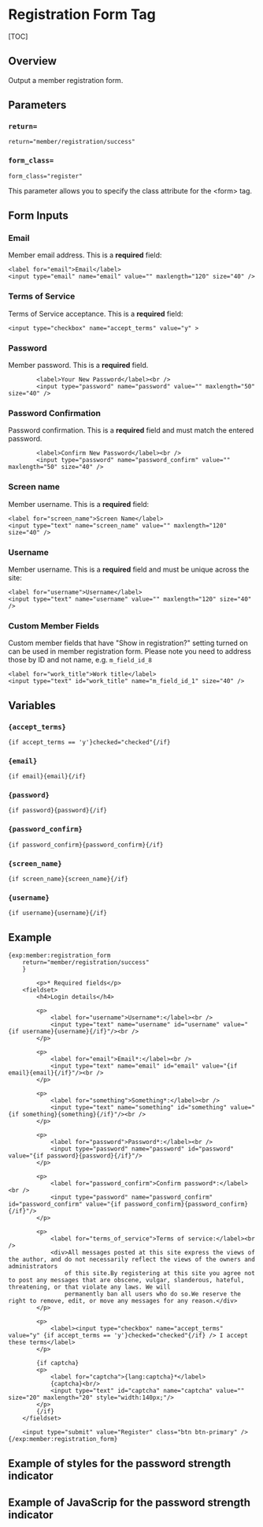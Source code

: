 <!--
    This source file is part of the open source project
    ExpressionEngine User Guide (https://github.com/ExpressionEngine/ExpressionEngine-User-Guide)

    @link      https://expressionengine.com/
    @copyright Copyright (c) 2003-2020, Packet Tide, LLC (https://packettide.com)
    @license   https://expressionengine.com/license Licensed under Apache License, Version 2.0
-->

# Registration Form Tag

[TOC]

## Overview

Output a member registration form.

## Parameters

### `return=`

    return="member/registration/success"

### `form_class=`

    form_class="register"

This parameter allows you to specify the class attribute for the &lt;form&gt; tag.

## Form Inputs

### Email

Member email address. This is a **required** field:

    <label for="email">Email</label>
    <input type="email" name="email" value="" maxlength="120" size="40" />


### Terms of Service

Terms of Service acceptance. This is a **required** field:

    <input type="checkbox" name="accept_terms" value="y" >

### Password

Member password. This is a **required** field.

            <label>Your New Password</label><br />
            <input type="password" name="password" value="" maxlength="50" size="40" />


### Password Confirmation

Password confirmation. This is a **required** field and must match the entered password.

            <label>Confirm New Password</label><br />
            <input type="password" name="password_confirm" value="" maxlength="50" size="40" />

### Screen name

Member username. This is a **required** field:

    <label for="screen_name">Screen Name</label>
    <input type="text" name="screen_name" value="" maxlength="120" size="40" />

### Username

Member username. This is a **required** field and must be unique across the site:

    <label for="username">Username</label>
    <input type="text" name="username" value="" maxlength="120" size="40" />

### Custom Member Fields

Custom member fields that have "Show in registration?" setting turned on can be used in member registration form.
Please note you need to address those by ID and not name, e.g. `m_field_id_8`

    <label for="work_title">Work title</label>
    <input type="text" id="work_title" name="m_field_id_1" size="40" />

## Variables

### `{accept_terms}`

    {if accept_terms == 'y'}checked="checked"{/if}

### `{email}`

    {if email}{email}{/if}

### `{password}`

    {if password}{password}{/if}

### `{password_confirm}`

    {if password_confirm}{password_confirm}{/if}

### `{screen_name}`

    {if screen_name}{screen_name}{/if}

### `{username}`

    {if username}{username}{/if}


## Example

    {exp:member:registration_form
        return="member/registration/success"
        }

            <p>* Required fields</p>
        <fieldset>
            <h4>Login details</h4>

            <p>
                <label for="username">Username*:</label><br />
                <input type="text" name="username" id="username" value="{if username}{username}{/if}"/><br />
            </p>

            <p>
                <label for="email">Email*:</label><br />
                <input type="text" name="email" id="email" value="{if email}{email}{/if}"/><br />
            </p>

            <p>
                <label for="something">Something*:</label><br />
                <input type="text" name="something" id="something" value="{if something}{something}{/if}"/><br />
            </p>

            <p>
                <label for="password">Password*:</label><br />
                <input type="password" name="password" id="password" value="{if password}{password}{/if}"/>
            </p>

            <p>
                <label for="password_confirm">Confirm password*:</label><br />
                <input type="password" name="password_confirm" id="password_confirm" value="{if password_confirm}{password_confirm}{/if}"/>
            </p>

            <p>
                <label for="terms_of_service">Terms of service:</label><br />
                <div>All messages posted at this site express the views of the author, and do not necessarily reflect the views of the owners and administrators
                    of this site.By registering at this site you agree not to post any messages that are obscene, vulgar, slanderous, hateful, threatening, or that violate any laws. We will
                    permanently ban all users who do so.We reserve the right to remove, edit, or move any messages for any reason.</div>
            </p>

            <p>
                <label><input type="checkbox" name="accept_terms" value="y" {if accept_terms == 'y'}checked="checked"{/if} /> I accept these terms</label>
            </p>

            {if captcha}
            <p>
                <label for="captcha">{lang:captcha}*</label>
                {captcha}<br/>
                <input type="text" id="captcha" name="captcha" value="" size="20" maxlength="20" style="width:140px;"/>
            </p>
            {/if}
        </fieldset>

        <input type="submit" value="Register" class="btn btn-primary" />
    {/exp:member:registration_form}

## Example of styles for the password strength indicator

<style>
    form label {
        display: block;
        color: #0d0d19;
        margin-bottom: 5px;
        font-weight: 500;
    }

    form input:not([type="submit"]) {
        display: block;
        width: 100%;
        padding: 8px 15px;
        font-size: 1rem;
        line-height: 1.6;
        color: #0d0d19;
        background-color: #fff;
        background-image: none;
        transition: border-color .2s ease,box-shadow .2s ease;
        -webkit-appearance: none;
        border: 1px solid #cbcbda;
        border-radius: 5px;
    }

/* Styles for the main password strength indicator wrapper */

    .rank-wrap {
        position: absolute;
        right: 15px;
        top: 10px;
        background: #fff;
        text-transform: uppercase;
    }

/* Default styles for the password strength indicator text wrap */

    .rank-wrap .status-tag {
        background: none;
        text-transform: uppercase;
        border: 1px solid transparent;
        font-family: Roboto,system-ui,-apple-system,BlinkMacSystemFont,"Segoe UI",Roboto,Ubuntu,"Helvetica Neue",Oxygen,Cantarell,sans-serif;
        display: inline-block;
        padding: 3px 8px 2px;
        color: #8f90b0;
        font-size: 12px;
        font-weight: 500;
        letter-spacing: 1px;
        border-radius: 3px;
        margin: 0;
    }

/* Styles for strong and very strong password */

    .rank-wrap .status-tag.strong {
        border-color: #00c571;
        color: #00c571;
    }

/* Styles for good password */

    .rank-wrap .status-tag.good {
        border-color: #ffb40b;
        color: #ffb40b;
    }

/* Styles for weak password */

    .rank-wrap .status-tag.weak {
        border-color: #fa5252;
        color: #fa5252;
    }
</style>

## Example of JavaScrip for the password strength indicator

<script type="text/javascript">
    var validationUrl = '{exp:member:validation_url fields="password_rank"}';

    // Creat visual password strength meter block
    var rankWrap = '<div class="rank-wrap"><p class="status-tag "><span class="rank_text"></span></p></div>';

    // Find password input
    var passwordInput = document.querySelector('input[name="password"]');

    // Create wrapper container. It can be added in the html part and needed for the correct positioning of the password strength meter block on the page 
    var wrapper = document.createElement('span');

    passwordInput.parentNode.insertBefore(wrapper, passwordInput);

    // move passwordInput into wrapper
    wrapper.appendChild(passwordInput);

    // Closest parent for password input
    var passwordInputContainer = passwordInput.parentElement;

    passwordInputContainer.style.position = 'relative';
    passwordInputContainer.style.display = 'block';

    // Insert visual password strength meter block after password input
    passwordInput.insertAdjacentHTML('afterend', rankWrap);

document.getElementsByName('password')[0].addEventListener('keyup', function(e){
    var inputValLength = this.value.length;

    //create a new XMLHttpRequest object
    var request = new XMLHttpRequest();

    //configure it to do an asynchronous GET request for some URL
    request.open("POST", validationUrl, true);
    request.setRequestHeader("Content-type", "application/x-www-form-urlencoded");
    request.setRequestHeader("X-Requested-With", "XMLHttpRequest");

    //add a listener for the "load" event, which
    //will happen when the data returns
    request.addEventListener("load", function() {
        if (request.status >= 200 && request.status < 400) {
            var data = JSON.parse(request.responseText);
            if (inputValLength == 0) {
                document.querySelector('.rank-wrap').style.display = 'none';
                document.querySelector('.rank-wrap > p').className = '';
                document.querySelector('.rank-wrap .rank_text').textContent = '';
            } else {
                var rank_text = data['rank_text'].toLowerCase();
                var classList = 'status-tag ' + rank_text;
                document.querySelector('.rank-wrap > p').className = classList;
                document.querySelector('.rank-wrap .rank_text').textContent = rank_text;
                document.querySelector('.rank-wrap').style.display = 'block';
            }
        } else {

        }
    });

    //finally, send the request to the server
    request.send('password=' + e.target.value);
});
</script>